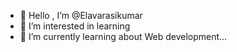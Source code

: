 - 👋 Hello , I’m @Elavarasikumar
- 👀 I’m interested in learning
- 🌱 I’m currently learning about Web development...


<!---
Elavarasikumar/Elavarasikumar is a ✨ special ✨ repository because its `README.md` (this file) appears on your GitHub profile.
You can click the Preview link to take a look at your changes.
--->
